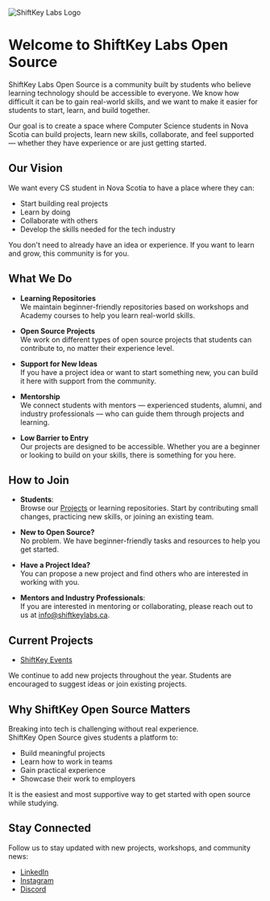 ![ShiftKey Labs Logo](https://shiftkeylabs.ca/wp-content/uploads/2022/12/shiftkey-logo-white-4.png)

# Welcome to ShiftKey Labs Open Source

ShiftKey Labs Open Source is a community built by students who believe learning technology should be accessible to everyone. We know how difficult it can be to gain real-world skills, and we want to make it easier for students to start, learn, and build together.

Our goal is to create a space where Computer Science students in Nova Scotia can build projects, learn new skills, collaborate, and feel supported — whether they have experience or are just getting started.

## Our Vision

We want every CS student in Nova Scotia to have a place where they can:

- Start building real projects
- Learn by doing
- Collaborate with others
- Develop the skills needed for the tech industry

You don't need to already have an idea or experience. If you want to learn and grow, this community is for you.

## What We Do

- **Learning Repositories**  
  We maintain beginner-friendly repositories based on workshops and Academy courses to help you learn real-world skills.

- **Open Source Projects**  
  We work on different types of open source projects that students can contribute to, no matter their experience level.

- **Support for New Ideas**  
  If you have a project idea or want to start something new, you can build it here with support from the community.

- **Mentorship**  
  We connect students with mentors — experienced students, alumni, and industry professionals — who can guide them through projects and learning.

- **Low Barrier to Entry**  
  Our projects are designed to be accessible. Whether you are a beginner or looking to build on your skills, there is something for you here.

## How to Join

- **Students**:  
  Browse our [Projects](https://github.com/orgs/shiftkey-labs/projects) or learning repositories. Start by contributing small changes, practicing new skills, or joining an existing team.

- **New to Open Source?**  
  No problem. We have beginner-friendly tasks and resources to help you get started.

- **Have a Project Idea?**  
  You can propose a new project and find others who are interested in working with you.

- **Mentors and Industry Professionals**:  
  If you are interested in mentoring or collaborating, please reach out to us at info@shiftkeylabs.ca.

## Current Projects

- [ShiftKey Events](https://github.com/orgs/shiftkey-labs/projects/1)

We continue to add new projects throughout the year. Students are encouraged to suggest ideas or join existing projects.

## Why ShiftKey Open Source Matters

Breaking into tech is challenging without real experience.  
ShiftKey Open Source gives students a platform to:

- Build meaningful projects
- Learn how to work in teams
- Gain practical experience
- Showcase their work to employers

It is the easiest and most supportive way to get started with open source while studying.

## Stay Connected

Follow us to stay updated with new projects, workshops, and community news:

- [LinkedIn](https://www.linkedin.com/company/shiftkeylabs/)
- [Instagram](https://www.instagram.com/shiftkeylabs/)
- [Discord](https://discord.gg/MdGbCvGryj)
